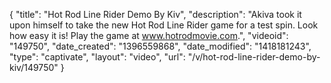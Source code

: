 {
    "title": "Hot Rod Line Rider Demo By Kiv",
    "description": "Akiva took it upon himself to take the new Hot Rod Line Rider game for a test spin. Look how easy it is! Play the game at www.hotrodmovie.com.",
    "videoid": "149750",
    "date_created": "1396559868",
    "date_modified": "1418181243",
    "type": "captivate",
    "layout": "video",
    "url": "\/v\/hot-rod-line-rider-demo-by-kiv\/149750"
}